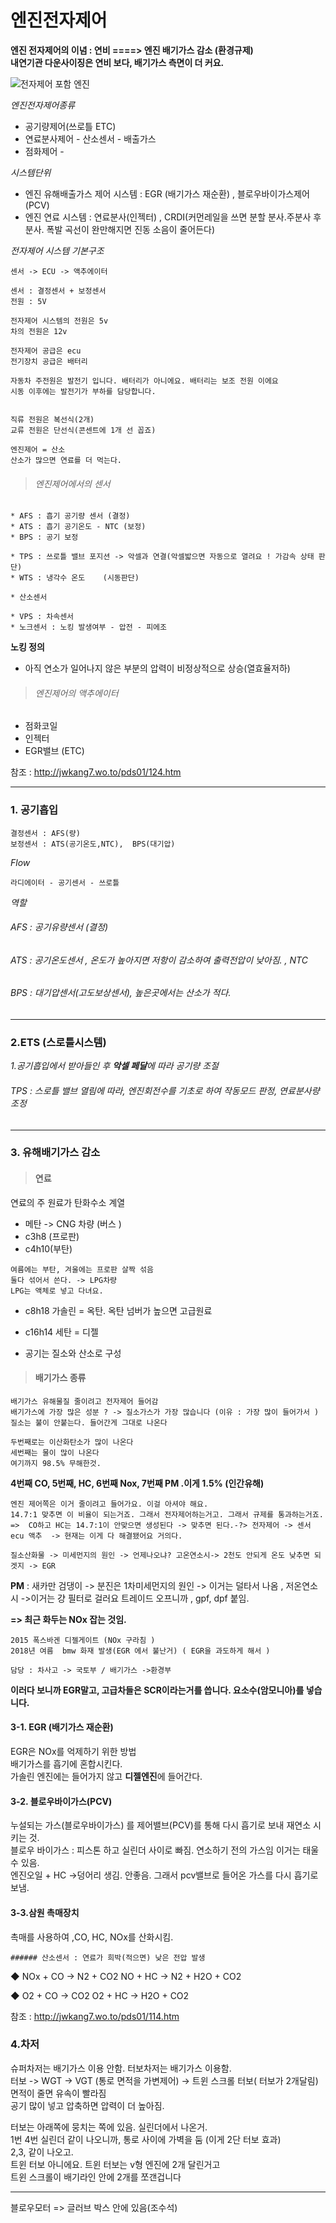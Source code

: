 # 엔진전자제어

**엔진 전자제어의 이념 : 연비 ====> 엔진 배기가스 감소 (환경규제)**    
**내연기관 다운사이징은 연비 보다, 배기가스 측면이 더 커요.**


![전자제어 포함 엔진](https://github.com/lkeonwoo94/Automotive-Engineering/blob/master/%EC%9E%90%EB%8F%99%EC%B0%A8%20%EA%B5%AC%EC%A1%B0%20%EC%9D%B4%EB%A1%A0/%EC%83%A4%EC%8B%9C-%EC%97%94%EC%A7%84/img/%EC%A0%84%EC%9E%90%EC%A0%9C%EC%96%B4.jpg)    

*엔진전자제어종류*
* 공기량제어(쓰로틀 ETC)
* 연료분사제어 - 산소센서 - 배출가스
* 점화제어 - 

*시스템단위*
* 엔진 유해배출가스 제어 시스템 : EGR (배기가스 재순환) , 블로우바이가스제어(PCV)
* 엔진 연료 시스템 : 연료분사(인젝터) , CRDI(커먼레일을 쓰면 분할 분사.주분사 후분사. 폭발 곡선이 완만해지면 진동 소음이 줄어든다)

*전자제어 시스템 기본구조*
``` 
센서 -> ECU -> 액추에이터 

센서 : 결정센서 + 보정센서
전원 : 5V

전자제어 시스템의 전원은 5v
차의 전원은 12v

전자제어 공급은 ecu
전기장치 공급은 배터리

자동차 주전원은 발전기 입니다. 배터리가 아니에요. 배터리는 보조 전원 이에요
시동 이후에는 발전기가 부하를 담당합니다.


직류 전원은 복선식(2개)
교류 전원은 단선식(콘센트에 1개 선 꼽죠)
```

```
엔진제어 = 산소
산소가 많으면 연료를 더 먹는다.
```

> ###### *엔진제어에서의 센서*
```
* AFS : 흡기 공기량 센서 (결정)
* ATS : 흡기 공기온도 - NTC (보정)
* BPS : 공기 보정    
```
```
* TPS : 쓰로틀 밸브 포지션 -> 악셀과 연결(악셀밟으면 자동으로 열려요 ! 가감속 상태 판단)
* WTS : 냉각수 온도    (시동판단)
```
```
* 산소센서      
```
```
* VPS : 차속센서
* 노크센서 : 노킹 발생여부 - 압전 - 피에조      
```
**노킹 정의**
* 아직 연소가 일어나지 않은 부분의 압력이 비정상적으로 상승(열효율저하)

> ###### *엔진제어의 액추에이터*
* 점화코일
* 인젝터
* EGR밸브 (ETC)

참조 : http://jwkang7.wo.to/pds01/124.htm

---

### 1. 공기흡입
```
결정센서 : AFS(량)
보정센서 : ATS(공기온도,NTC),  BPS(대기압)
```

*Flow*
```
라디에이터 - 공기센서 - 쓰로틀
```

*역할*
###### AFS : 공기유량센서 (결정)
###### ATS : 공기온도센서 ,  온도가 높아지면 저항이 감소하여 출력전압이 낮아짐. , NTC
###### BPS : 대기압센서(고도보상센서), 높은곳에서는 산소가 적다.    
---
### 2.ETS (스로틀시스템)

*1.공기흡입에서 받아들인 후 **악셀 페달**에 따라 공기량 조절*
###### TPS : 스로틀 밸브 열림에 따라, 엔진회전수를 기초로 하여 작동모드 판정, 연료분사량 조정

---

### 3. 유해배기가스 감소
> #### 연료
     
연료의 주 원료가 탄화수소 계열     

* 메탄 -> CNG 차량 (버스 ) 
* c3h8 (프로판)
* c4h10(부탄)
```
여름에는 부탄, 겨울에는 프로판 살짝 섞음
둘다 섞어서 쓴다. -> LPG차량
LPG는 액체로 넣고 다녀요.
```
* c8h18 가솔린 = 옥탄. 옥탄 넘버가 높으면 고급원료
* c16h14 세탄 = 디젤    

* 공기는 질소와 산소로 구성      

> #### 배기가스 종류      

    배기가스 유해물질 줄이려고 전자제어 들어감      
    배기가스에 가장 많은 성분 ? -> 질소가스가 가장 많습니다 (이유 : 가장 많이 들어가서 )      
    질소는 불이 안붙는다. 들어간게 그대로 나온다       

    두번째로는 이산화탄소가 많이 나온다      
    세번째는 물이 많이 나온다      
    여기까지 98.5% 무해한것.      


 **4번째 CO, 5번째, HC, 6번째 Nox, 7번째 PM .이게 1.5% (인간유해)**    
 
    엔진 제어쪽은 이거 줄이려고 들어가요. 이걸 아셔야 해요.     
    14.7:1 맞추면 이 비율이 되는거죠. 그래서 전자제어하는거고. 그래서 규제를 통과하는거죠.        
    =>  CO하고 HC는 14.7:1이 안맞으면 생성된다 -> 맞추면 된다.-?> 전자제어 -> 센서  ecu 액추  -> 현재는 이게 다 해결됐어요 거의다.     

    질소산화물 -> 미세먼지의 원인 -> 언제나오냐? 고온연소시-> 2천도 안되게 온도 낮추면 되겟지 -> EGR      

**PM** : 새카만 검댕이 -> 분진은 1차미세먼지의 원인 -> 이거는 덜타서 나옴 , 저온연소시 ->이거는 걍 필터로 걸러요 트레이드 오프니까 ,  gpf, dpf 붙임.      

**=> 최근 화두는  NOx 잡는 것임.**

    2015 폭스바겐 디젤게이트 (NOx 구라침 )      
    2018년 여름  bmw 화재 발생(EGR 에서 불난거) ( EGR을 과도하게 해서 )     
              
    담당 : 차사고 -> 국토부 / 배기가스 ->환경부      

**이러다 보니까 EGR말고, 고급차들은 SCR이라는거를 씁니다. 요소수(암모니아)를 넣습니다.**      



#### 3-1. EGR (배기가스 재순환)    

EGR은 NOx를 억제하기 위한 방법        
배기가스를 흡기에 혼합시킨다.      
가솔린 엔진에는 들어가지 않고 **디젤엔진**에 들어간다.       
  
#### 3-2. 블로우바이가스(PCV)    

누설되는 가스(블로우바이가스) 를 제어밸브(PCV)를 통해 다시 흡기로 보내 재연소 시키는 것.            
블로우 바이가스 : 피스톤 하고 실린더 사이로 빠짐. 연소하기 전의 가스임 이거는 태울 수 있음.            
엔진오일 + HC ->덩어리 생김. 안좋음. 그래서 pcv밸브로 들어온 가스를 다시 흡기로 보냄.      



#### 3-3.삼원 촉매장치    

촉매를 사용하여 ,CO, HC, NOx를 산화시킴.       
```
###### 산소센서 : 연료가 희박(적으면) 낮은 전압 발생
```
  ◆ NOx + CO  →  N2 + CO2     NO + HC  →  N2 + H2O + CO2

  ◆  O2   + CO  →  CO2          O2  + HC  →  H2O + CO2
  
  
참조 : http://jwkang7.wo.to/pds01/114.htm


### 4.차저

슈퍼차저는 배기가스 이용 안함.  터보차저는 배기가스 이용함.      
터보 -> WGT -> VGT (통로 면적을 가변제어) -> 트윈 스크롤 터보( 터보가 2개달림)      
면적이 줄면 유속이 빨라짐      
공기 많이 넣고 압축하면 압력이 더 높아짐.      

터보는 아래쪽에 뭉치는 쪽에 있음. 실린더에서 나온거.      
1번 4번 실린더 같이 나오니까, 통로 사이에 가벽을 둠 (이게 2단 터보 효과)      
2,3, 같이 나오고.      
트윈 터보 아니에요. 트윈 터보는 v형 엔진에 2개 달린거고      
트윈 스크롤이 배기라인 안에 2개를 쪼갠겁니다      


---
블로우모터 => 글러브 박스 안에 있음(조수석)
